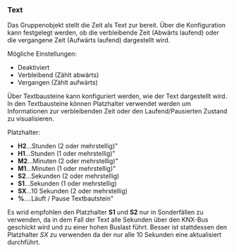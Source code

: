 ﻿### Text

Das Gruppenobjekt stellt die Zeit als Text zur bereit.
Über die Konfiguration kann festgelegt werden, ob die verbleibende Zeit (Abwärts laufend) oder die vergangene Zeit (Aufwärts laufend) dargestellt wird.

Mögliche Einstellungen:
- Deaktiviert
- Verbleibend (Zählt abwärts)
- Vergangen (Zählt aufwärts)

Über Textbausteine kann konfiguriert werden, wie der Text dargestellt wird.
In den Textbausteine können Platzhalter verwendet werden um Informationen zur verbleibenden Zeit oder den Laufend/Pausierten Zustand zu visualisieren.

Platzhalter:
- **H2**...Stunden (2 oder mehrstellig)"
- **H1**...Stunden (1 oder mehrstellig)"
- **M2**...Minuten (2 oder mehrstellig)"
- **M1**...Minuten (1 oder mehrstellig)"
- **S2**...Sekunden (2 oder mehrstellig)
- **S1**...Sekunden (1 oder mehrstellig)
- **SX**...10 Sekunden (2 oder mehrstellig)
- **%**....Läuft / Pause Textbautstein" 

Es wrid empfohlen den Platzhalter **S1** und **S2** nur in Sonderfällen zu verwenden, da in dem Fall der Text alle Sekunden über den KNX-Bus geschickt wird und zu einer hohen Buslast führt. Besser ist stattdessen den Platzhalter *SX* zu verwenden da der nur alle 10 Sekunden eine aktualisiert durchführt.

